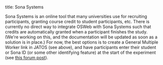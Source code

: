 title: Sona Systems


Sona Systems is an online tool that many universities use for recruiting participants, granting course credit to student participants, etc. There is currently no direct way to integrate OSWeb with Sona Systems such that credits are automatically granted when a participant finishes the study. (We're working on this, and the documentation will be updated as soon as a solution is in place.) For now, the best options is to create a General Multiple Worker link in JATOS (see above), and have participants enter their student or Sona ID (or some other identifying feature) at the start of the experiment (see [this forum post](https://forum.cogsci.nl/discussion/5876/)).
